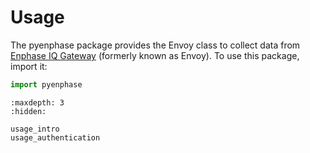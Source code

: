 # Usage

The pyenphase package provides the Envoy class to collect data from [Enphase IQ Gateway](https://enphase.com/en-us/products-and-services/envoy-and-combiner) (formerly known as Envoy). To use this package, import it:

```python
import pyenphase
```

```{toctree}
:maxdepth: 3
:hidden:

usage_intro
usage_authentication

```

